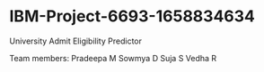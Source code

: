 # IBM-Project-6693-1658834634
University Admit Eligibility Predictor

Team members:
Pradeepa M
Sowmya D
Suja S
Vedha R
